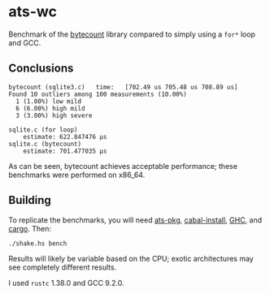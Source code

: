 # ats-wc

Benchmark of the [bytecount](https://docs.rs/bytecount/) library compared to
simply using a `for*` loop and GCC.

## Conclusions

```
bytecount (sqlite3.c)   time:   [702.49 us 705.48 us 708.89 us]
Found 10 outliers among 100 measurements (10.00%)
  1 (1.00%) low mild
  6 (6.00%) high mild
  3 (3.00%) high severe

sqlite.c (for loop)
    estimate: 622.847476 μs
sqlite.c (bytecount)
    estimate: 701.477035 μs
```

As can be seen, bytecount achieves acceptable performance; these
benchmarks were performed on x86\_64.

## Building

To replicate the benchmarks, you will need
[ats-pkg](http://hackage.haskell.org/package/ats-pkg),
[cabal-install](https://www.haskell.org/cabal/download.html),
[GHC](https://www.haskell.org/ghcup/), and [cargo](https://rustup.rs/). Then:

```
./shake.hs bench
```

Results will likely be variable based on the CPU; exotic architectures may see
completely different results.

I used `rustc` 1.38.0 and GCC 9.2.0.
